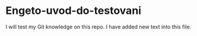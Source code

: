 # Engeto-uvod-do-testovani

I will test my Git knowledge on this repo.
I have added new text into this file. 